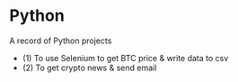 # Python
A record of Python projects 
- (1) To use Selenium to get BTC price & write data to csv
- (2) To get crypto news & send email
